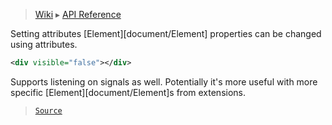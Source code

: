 > [Wiki](Home) ▸ [API Reference](API-Reference)

Setting attributes
[Element][document/Element] properties can be changed using attributes.
```xml
<div visible="false"></div>
```
Supports listening on signals as well.
Potentially it's more useful with more specific [Element][document/Element]s from extensions.

> [`Source`](/Neft-io/neft/tree/master/src/document/file/parse/attrSetting.litcoffee#setting-attributes-learn)

